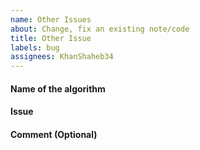 ```yaml
---
name: Other Issues
about: Change, fix an existing note/code
title: Other Issue
labels: bug
assignees: KhanShaheb34
---
```


#### Name of the algorithm

#### Issue

#### Comment (Optional)
